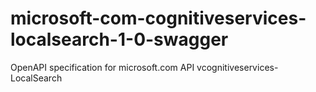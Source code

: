 # microsoft-com-cognitiveservices-localsearch-1-0-swagger
OpenAPI specification for microsoft.com API vcognitiveservices-LocalSearch

